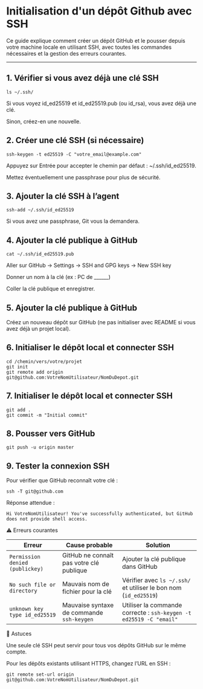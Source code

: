 # Initialisation d'un dépôt Github avec SSH


Ce guide explique comment créer un dépôt GitHub et le pousser depuis votre machine locale en utilisant SSH, avec toutes les commandes nécessaires et la gestion des erreurs courantes.

---

## 1. Vérifier si vous avez déjà une clé SSH

```
ls ~/.ssh/
```

Si vous voyez id_ed25519 et id_ed25519.pub (ou id_rsa), vous avez déjà une clé.

Sinon, créez-en une nouvelle.

## 2. Créer une clé SSH (si nécessaire)

```
ssh-keygen -t ed25519 -C "votre_email@example.com"
```

Appuyez sur Entrée pour accepter le chemin par défaut : ~/.ssh/id_ed25519.

Mettez éventuellement une passphrase pour plus de sécurité.

## 3. Ajouter la clé SSH à l’agent

```
ssh-add ~/.ssh/id_ed25519
```
Si vous avez une passphrase, Git vous la demandera.

## 4. Ajouter la clé publique à GitHub

```
cat ~/.ssh/id_ed25519.pub
```
Aller sur GitHub → Settings → SSH and GPG keys → New SSH key

Donner un nom à la clé (ex : PC de ______)

Coller la clé publique et enregistrer.

## 5. Ajouter la clé publique à GitHub

Créez un nouveau dépôt sur GitHub (ne pas initialiser avec README si vous avez déjà un projet local).

## 6. Initialiser le dépôt local et connecter SSH

```
cd /chemin/vers/votre/projet
git init
git remote add origin git@github.com:VotreNomUtilisateur/NomDuDepot.git
```

## 7. Initialiser le dépôt local et connecter SSH

```
git add .
git commit -m "Initial commit"
```

## 8. Pousser vers GitHub

```
git push -u origin master
```

## 9. Tester la connexion SSH

Pour vérifier que GitHub reconnaît votre clé :
```
ssh -T git@github.com
```

Réponse attendue :
```
Hi VotreNomUtilisateur! You've successfully authenticated, but GitHub does not provide shell access.
```

⚠️ Erreurs courantes

| Erreur | Cause probable | Solution |
|--------|----------------|----------|
| `Permission denied (publickey)` | GitHub ne connaît pas votre clé publique | Ajouter la clé publique dans GitHub |
| `No such file or directory` | Mauvais nom de fichier pour la clé | Vérifier avec `ls ~/.ssh/` et utiliser le bon nom (`id_ed25519`) |
| `unknown key type id_ed25519` | Mauvaise syntaxe de commande `ssh-keygen` | Utiliser la commande correcte : `ssh-keygen -t ed25519 -C "email"` |

🔑 Astuces

Une seule clé SSH peut servir pour tous vos dépôts GitHub sur le même compte.

Pour les dépôts existants utilisant HTTPS, changez l’URL en SSH :
```
git remote set-url origin git@github.com:VotreNomUtilisateur/NomDuDepot.git
```